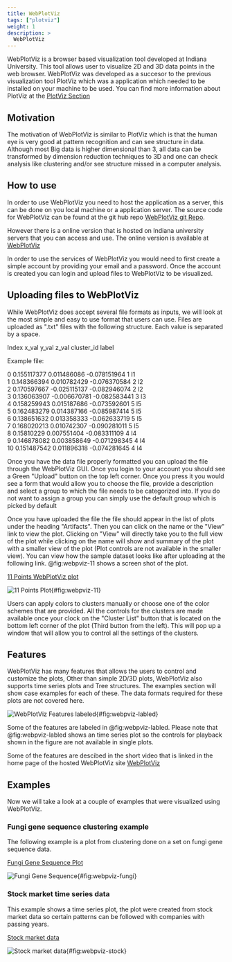 ```yaml
---
title: WebPlotViz
tags: ["plotviz"]
weight: 1
description: >
  WebPlotViz
---
```


WebPlotViz is a browser based visualization tool developed at Indiana University.
This tool allows user to visualize 2D and 3D data points in the web browser.
WebPlotViz was developed as a succesor to the previous visualization tool PlotViz
which was a application which needed to be installed on your machine to be used.
You can find more information about PlotViz at the [PlotViz Section](plotviz.md)

## Motivation

The motivation of WebPlotViz is similar to PlotViz which is that the human eye
is very good at pattern recognition and can see structure in data. Although
most Big data is higher dimensional than 3, all data can be transformed by
dimension reduction techniques to 3D and one can check analysis like clustering
and/or see structure missed in a computer analysis.

## How to use

In order to use WebPlotViz you need to host the application as a server, this
can be done on you local machine or a application server. The source code for
WebPlotViz can be found at the git hub repo [WebPlotViz git Repo](https://github.com/DSC-SPIDAL/WebPViz).

However there is a online version that is hosted on Indiana university servers
that you can access and use. The online version is available at [WebPlotViz](https://spidal-gw.dsc.soic.indiana.edu/)

In order to use the services of WebPlotViz you would need to first create a
simple account by providing your email and a password. Once the account is
created you can login and upload files to WebPlotViz to be visualized.

## Uploading files to WebPlotViz

While WebPlotViz does accept several file formats as inputs, we will look at the
most simple and easy to use format that users can use. Files are uploaded as
".txt" files with the following structure. Each value is separated by a space.

Index x_val y_val z_val cluster_id label

Example file:

0  0.155117377  0.011486086  -0.078151964  1  l1\
1  0.148366394  0.010782429  -0.076370584  2  l2\
2  0.170597667  -0.025115137  -0.082946074  2  l2\
3  0.136063907  -0.006670781  -0.082583441  3  l3\
4  0.158259943  0.015187686  -0.073592601  5  l5\
5  0.162483279  0.014387166  -0.085987414  5  l5\
6  0.138651632  0.013358333  -0.062633719  5  l5\
7  0.168020213  0.010742307  -0.090281011  5  l5\
8  0.15810229  0.007551404  -0.083311109  4  l4\
9  0.146878082  0.003858649  -0.071298345  4  l4\
10  0.151487542  0.011896318  -0.074281645  4  l4

Once you have the data file properly formatted you can upload the file through
the WebPlotViz GUI. Once you login to your account you should see a Green
"Upload" button on the top left corner. Once you press it you would see a
form that would allow you to choose the file, provide a description and select a
group to which the file needs to be categorized into. If you do not want to
assign a group you can simply use the default group which is picked by default

Once you have uploaded the file the file should appear in the list of plots
under the heading "Artifacts". Then you can click on the name or the "View"
link to view the plot. Clicking on "View" will directly take you to the full
view of the plot while clicking on the name will show and summary of the plot
with a smaller view of the plot (Plot controls are not available in the smaller
view). You can view how the sample dataset looks like after uploading at the
following link. @fig:webpviz-11 shows a screen shot of the plot.

[11 Points WebPlotViz plot](https://spidal-gw.dsc.soic.indiana.edu/public/resultsets/2083856374)

![11 Points Plot](../../images/11_poitns_example.png){#fig:webpviz-11}


Users can apply colors to clusters manually or choose one of the color schemes
that are provided. All the controls for the clusters are made available once
your clock on the "Cluster List" button that is located on the bottom left
corner of the plot (Third button from the left). This will pop up a window that
will allow you to control all the settings of the clusters.

## Features

WebPlotViz has many features that allows the users to control and customize
the plots, Other than simple 2D/3D plots, WebPlotViz also supports time series
plots and Tree structures. The examples section will show case examples for each
of these. The data formats required for these plots are not covered here.

![WebPlotViz Features labeled](../../images/webplotviz_label.png){#fig:webpviz-labled}

Some of the features are labeled in @fig:webpviz-labled. Please note that @fig:webpviz-labled
shows an time series plot so the controls for playback shown in the figure are not
available in single plots.

Some of the features are descibed in the short video that is linked in the home
page of the hosted WebPlotViz site [WebPlotViz](https://spidal-gw.dsc.soic.indiana.edu/)

## Examples

Now we will take a look at a couple of examples that were visualized using
WebPlotViz.

### Fungi gene sequence clustering example

The following example is a plot from clustering done on a set on fungi gene
sequence data.

[Fungi Gene Sequence Plot](https://spidal-gw.dsc.soic.indiana.edu/public/resultsets/703979151)

![Fungi Gene Sequence](../../images/webplotviz_fungi.png){#fig:webpviz-fungi}


### Stock market time series data

This example shows a time series plot, the plot were created from stock market
data so certain patterns can be followed with companies with passing years.

[Stock market data](https://spidal-gw.dsc.soic.indiana.edu/public/timeseriesview/685408334)

![Stock market data](../../images/webplotviz_stock.png){#fig:webpviz-stock}

